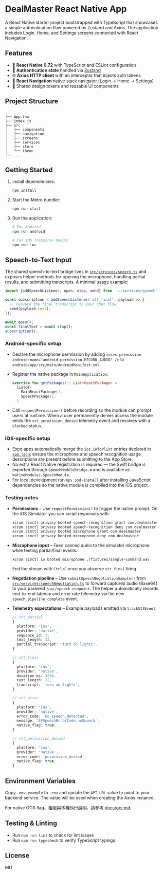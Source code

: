 # DealMaster React Native App

A React Native starter project bootstrapped with TypeScript that showcases a simple authentication flow powered by Zustand and Axios. The application includes Login, Home, and Settings screens connected with React Navigation.

## Features

- 🚀 **React Native 0.72** with TypeScript and ESLint configuration
- 🔐 **Authentication state** handled via [Zustand](https://github.com/pmndrs/zustand)
- 🌐 **Axios HTTP client** with an interceptor that injects auth tokens
- 🧭 **React Navigation** native stack navigator (Login → Home → Settings)
- 🎨 Shared design tokens and reusable UI components

## Project Structure

```
.
├── App.tsx
├── index.js
├── src
│   ├── components
│   ├── navigation
│   ├── screens
│   ├── services
│   ├── store
│   └── theme
└── ...
```

## Getting Started

1. Install dependencies:

   ```bash
   npm install
   ```

2. Start the Metro bundler:

   ```bash
   npm run start
   ```

3. Run the application:

   ```bash
   # For Android
   npm run android

   # For iOS (requires macOS)
   npm run ios
   ```

## Speech-to-Text Input

The shared speech-to-text bridge lives in [`src/services/speech.ts`](src/services/speech.ts) and exposes helper methods for opening the microphone, handling partial results, and submitting transcripts. A minimal usage example:

```ts
import {addSpeechListener, open, stop, send} from '../services/speech';

const subscription = addSpeechListener('stt_final', payload => {
  // Forward the final transcript to your chat flow.
  send(payload.text);
});

await open();
const finalText = await stop();
subscription();
```

### Android-specific setup

- Declare the microphone permission by adding `<uses-permission android:name="android.permission.RECORD_AUDIO" />` to `android/app/src/main/AndroidManifest.xml`.
- Register the native package in `MainApplication`:

  ```kotlin
  override fun getPackages(): List<ReactPackage> =
    listOf(
      MainReactPackage(),
      SpeechPackage(),
    )
  ```

- Call `requestPermission()` before recording so the module can prompt users at runtime. When a user permanently denies access the module emits the `stt_permission_denied` telemetry event and resolves with a `blocked` status.

### iOS-specific setup

- Expo apps automatically merge the `ios.infoPlist` entries declared in [`app.json`](app.json); ensure the microphone and speech recognition usage descriptions are present before submitting to the App Store.
- No extra React Native registration is required — the Swift bridge is exported through `SpeechModuleBridge.m` and is available as `NativeModules.SpeechModule`.
- For local development run `npx pod-install` after installing JavaScript dependencies so the native module is compiled into the iOS project.

### Testing notes

- **Permissions** – Use `requestPermission()` to trigger the native prompt. On the iOS Simulator you can script responses with:

  ```bash
  xcrun simctl privacy booted speech-recognition grant com.dealmaster
  xcrun simctl privacy booted speech-recognition deny com.dealmaster
  xcrun simctl privacy booted microphone grant com.dealmaster
  xcrun simctl privacy booted microphone deny com.dealmaster
  ```

- **Microphone input** – Feed canned audio to the simulator microphone while testing partial/final events:

  ```bash
  xcrun simctl io booted microphone ./fixtures/sample-command.wav
  ```

  End the stream with `Ctrl+C` once you observe `stt_final` firing.

- **Negotiation pipeline** – Use `submitSpeechNegotiationSample()` from [`src/services/speechNegotiation.ts`](src/services/speechNegotiation.ts) to forward captured audio (Base64) to your backend `/api/speech-endpoint`. The helper automatically records end-to-end latency and error rate telemetry via the new `speech_pipeline_complete` event.

- **Telemetry expectations** – Example payloads emitted via `trackSttEvent`:

  ```ts
  // stt_partial
  {
    platform: 'ios',
    provider: 'native',
    sequence_id: 1,
    text_length: 12,
    partial_transcript: 'turn on lights',
  }

  // stt_final
  {
    platform: 'ios',
    provider: 'native',
    duration_ms: 3250,
    text_length: 12,
    transcript: 'turn on lights',
  }

  // stt_error
  {
    platform: 'ios',
    provider: 'native',
    error_code: 'no_speech_detected',
    message: 'SFSpeechErrorCode.noSpeech',
    native_flag: true,
  }

  // stt_permission_denied
  {
    platform: 'ios',
    provider: 'native',
    error_code: 'permission_denied',
    native_flag: true,
  }
  ```

## Environment Variables

Copy `.env.example` to `.env` and update the `API_URL` value to point to your backend service. The value will be used when creating the Axios instance.

For native OCR flag、權限與本機執行說明，請參考 [docs/ocr.md](docs/ocr.md).

## Testing & Linting

- Run `npm run lint` to check for lint issues
- Run `npm run typecheck` to verify TypeScript typings

## License

MIT
